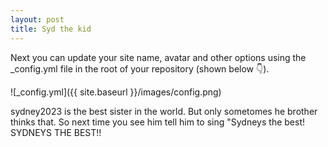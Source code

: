 ```yaml
---
layout: post
title: Syd the kid
---
```


Next you can update your site name, avatar and other options using the _config.yml file in the root of your repository (shown below :point_down:).

![_config.yml]({{ site.baseurl }}/images/config.png)

sydney2023 is the best sister in the world. But only sometomes he brother thinks that.
So next time you see him tell him to sing "Sydneys the best! SYDNEYS THE BEST!!
